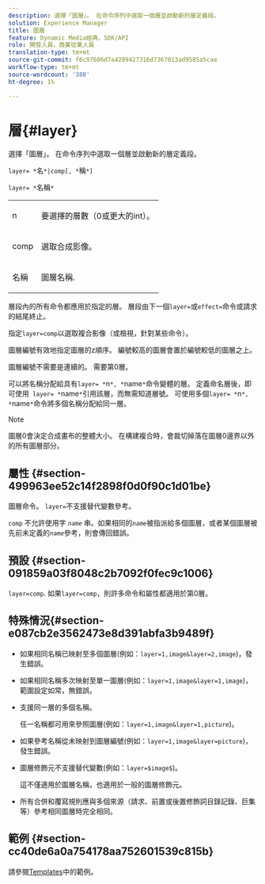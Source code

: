 ```yaml
---
description: 選擇「圖層」。 在命令序列中選取一個層並啟動新的層定義段。
solution: Experience Manager
title: 圖層
feature: Dynamic Media經典，SDK/API
role: 開發人員，商業從業人員
translation-type: tm+mt
source-git-commit: f6c97606d7a4209427316d7367013ad9585a5cae
workflow-type: tm+mt
source-wordcount: '388'
ht-degree: 1%

---
```



# 層{#layer}

選擇「圖層」。 在命令序列中選取一個層並啟動新的層定義段。

`layer= *`名`*|comp[, *`稱`*]`

`layer= *`名稱`*`

<table id="simpletable_22DE3365A6454949B0D30C6D7110476E"> 
 <tr class="strow"> 
  <td class="stentry"> <p><span class="codeph"> <span class="varname"> n</span></span> </p></td> 
  <td class="stentry"> <p>要選擇的層數（0或更大的int）。 </p></td> 
 </tr> 
 <tr class="strow"> 
  <td class="stentry"> <p><span class="codeph"> comp</span> </p></td> 
  <td class="stentry"> <p>選取合成影像。 </p></td> 
 </tr> 
 <tr class="strow"> 
  <td class="stentry"> <p><span class="codeph"> <span class="varname"> 名稱</span></span> </p></td> 
  <td class="stentry"> <p>圖層名稱. </p></td> 
 </tr> 
</table>

層段內的所有命令都應用於指定的層。 層段由下一個`layer=`或`effect=`命令或請求的結尾終止。

指定`layer=comp`以選取複合影像（或檢視，針對某些命令）。

圖層編號有效地指定圖層的z順序。 編號較高的圖層會置於編號較低的圖層之上。

圖層編號不需要是連續的。 需要第0層。

可以將名稱分配給具有`layer= *`n`*, *`name`*`命令變體的層。 定義命名層後，即可使用` layer= *`name`*`引用該層，而無需知道層號。 可使用多個`layer= *`n`*, *`name`*`命令將多個名稱分配給同一層。

>[!NOTE]
>
>圖層0會決定合成畫布的整體大小。 在構建複合時，會裁切掉落在圖層0邊界以外的所有圖層部分。

## 屬性 {#section-499963ee52c14f2898f0d0f90c1d01be}

圖層命令。 `layer=`不支援替代變數參考。

`comp` 不允許使用字 *`name`* 串。如果相同的&#x200B;*`name`*&#x200B;被指派給多個圖層，或者某個圖層被先前未定義的&#x200B;*`name`*&#x200B;參考，則會傳回錯誤。

## 預設 {#section-091859a03f8048c2b7092f0fec9c1006}

`layer=comp`. 如果`layer=comp`，則許多命令和屬性都適用於第0層。

## 特殊情況{#section-e087cb2e3562473e8d391abfa3b9489f}

* 如果相同名稱已映射至多個圖層(例如：`layer=1,image&layer=2,image`)，發生錯誤。
* 如果相同名稱多次映射至單一圖層(例如：`layer=1,image&layer=1,image`)，範圍設定如常，無錯誤。
* 支援同一層的多個名稱。

   任一名稱都可用來參照圖層(例如：`layer=1,image&layer=1,picture`)。
* 如果參考名稱從未映射到圖層編號(例如：`layer=1,image&layer=picture`)，發生錯誤。
* 圖層修飾元不支援替代變數(例如：`layer=$image$`)。

   這不僅適用於圖層名稱，也適用於一般的圖層修飾元。

* 所有合併和覆寫規則應與多個來源（請求、前置或後置修飾詞目錄記錄、巨集等）參考相同圖層時完全相同。

## 範例 {#section-cc40de6a0a754178aa752601539c815b}

請參閱[Templates](../../../../../is-api/http-ref/image-serving-api-ref/c-http-protocol-reference/c-templates/c-templates.md#concept-3cd2d2adae0e41b2979b9640244d4d3e)中的範例。
